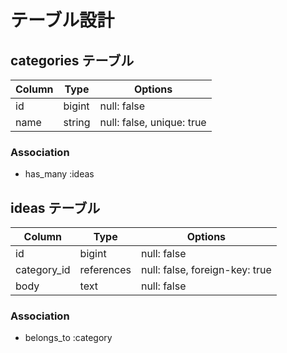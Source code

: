 # テーブル設計

## categories テーブル

| Column   | Type   | Options     |
| -------- | ------ | ----------- |
| id       | bigint | null: false |
| name     | string | null: false, unique: true |

### Association

- has_many :ideas


## ideas テーブル

| Column          | Type       | Options     |
| --------        | ------     | ----------- |
| id              | bigint     | null: false |
| category_id     | references | null: false, foreign-key: true |
| body            | text       | null: false |

### Association

- belongs_to :category
